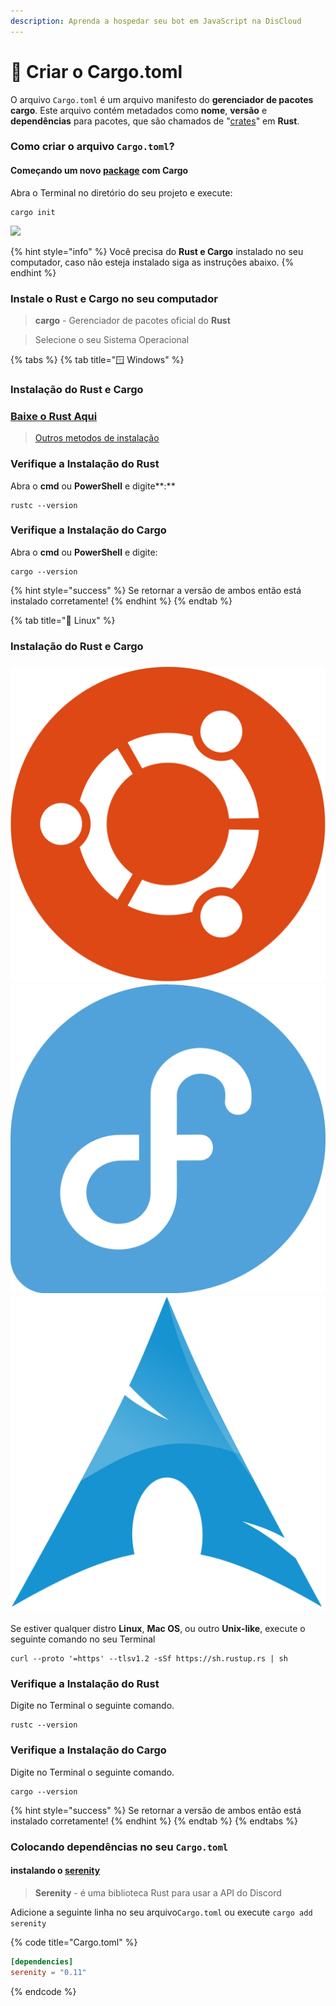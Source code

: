```yaml
---
description: Aprenda a hospedar seu bot em JavaScript na DisCloud
---
```


# 📄 Criar o Cargo.toml

O arquivo `Cargo.toml` é um arquivo manifesto do **gerenciador de pacotes cargo**. Este arquivo contém metadados como **nome**, **versão** e **dependências** para pacotes, que são chamados de "[crates](https://crates.io/)" em **Rust**.

### Como criar o arquivo `Cargo.toml`?

#### Começando um novo [package](https://doc.rust-lang.org/cargo/appendix/glossary.html#package) com Cargo

Abra o Terminal no diretório do seu projeto e execute:

```shell
cargo init
```

![](../../../.gitbook/assets/cargo\_init.png)

{% hint style="info" %}
Você precisa do **Rust e Cargo** instalado no seu computador, caso não esteja instalado siga as instruções abaixo.
{% endhint %}

### Instale o Rust e Cargo no seu computador

> **cargo** - Gerenciador de pacotes oficial do **Rust**

> Selecione o seu Sistema Operacional

{% tabs %}
{% tab title="🪟 Windows" %}
### Instalação do Rust e Cargo

### [Baixe o Rust Aqui](https://static.rust-lang.org/rustup/dist/i686-pc-windows-gnu/rustup-init.exe)

> [Outros metodos de instalação](https://forge.rust-lang.org/infra/other-installation-methods.html)

### Verifique a Instalação do Rust

Abra o **cmd** ou **PowerShell** e digite**:**

```
rustc --version
```

### Verifique a Instalação do Cargo

Abra o **cmd** ou **PowerShell** e digite:

```
cargo --version
```

{% hint style="success" %}
Se retornar a versão de ambos então está instalado corretamente!
{% endhint %}
{% endtab %}

{% tab title="🐧 Linux" %}
### Instalação do Rust e Cargo

### <img src="../../../.gitbook/assets/ubuntu.png" alt="" data-size="line"> <img src="../../../.gitbook/assets/fedora.png" alt="" data-size="line"> <img src="../../../.gitbook/assets/arch.png" alt="" data-size="line">&#x20;

Se estiver qualquer distro **Linux**, **Mac OS**, ou outro **Unix-like**, execute o seguinte comando no seu Terminal

```shell
curl --proto '=https' --tlsv1.2 -sSf https://sh.rustup.rs | sh
```

### Verifique a Instalação do Rust

Digite no Terminal o seguinte comando.

```shell
rustc --version
```

### Verifique a Instalação do Cargo

Digite no Terminal o seguinte comando.

```shell
cargo --version
```

{% hint style="success" %}
Se retornar a versão de ambos então está instalado corretamente!
{% endhint %}
{% endtab %}
{% endtabs %}

### Colocando dependências no seu `Cargo.toml`

#### instalando o [serenity](https://github.com/serenity-rs/serenity)

> **Serenity** - é uma biblioteca Rust para usar a API do Discord

Adicione a seguinte linha no seu arquivo`Cargo.toml` ou execute `cargo add serenity`

{% code title="Cargo.toml" %}
```toml
[dependencies]
serenity = "0.11"
```
{% endcode %}
